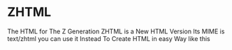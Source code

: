 # ZHTML
The HTML for The Z Generation
ZHTML is a New HTML Version
Its MIME is text/zhtml you can use it Instead To Create HTML in easy Way like this


<code> <DOCTYPE html>
  <head>
    <script type="text/html">
      <Z> 
        <title> ZHTML Example </tltle>
        <bg> Zhtml Example </bg>
        <a src="https://example.com">A Example Site</a> </code>
